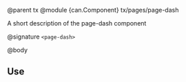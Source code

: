@parent tx
@module {can.Component} tx/pages/page-dash <page-dash>

A short description of the page-dash component

@signature `<page-dash>`

@body

## Use

